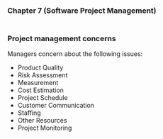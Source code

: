 ### **Chapter 7 (Software Project Management)**

### **<br/>Project management concerns**
Managers concern about the following issues:<br/>
  - Product Quality
  - Risk Assessment
  - Measurement
  - Cost Estimation
  - Project Schedule
  - Customer Communication
  - Staffing
  - Other Resources
  - Project Monitoring

